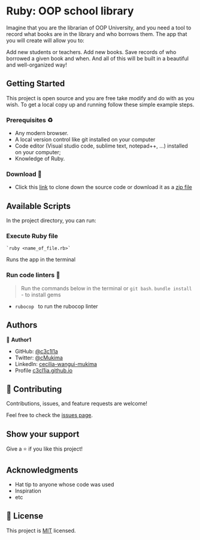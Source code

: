 # Ruby: OOP school library

Imagine that you are the librarian of OOP University, and you need a tool to record what books are in the library and who borrows them. The app that you will create will allow you to:

Add new students or teachers.
Add new books.
Save records of who borrowed a given book and when.
And all of this will be built in a beautiful and well-organized way!

## Getting Started

This project is open source and you are free take modify and do with as you wish. To get a local copy up and running follow these simple example steps.

### Prerequisites ♻️
- Any modern browser.
- A local version control like git installed on your computer
- Code editor (Visual studio code, sublime text, notepad++, ...) installed on your computer;
- Knowledge of Ruby.

### Download 🎰
-  Click this [link](https://github.com/c3c1l1a/OOP_school_library.git) to clone down the source code or download it as a [zip file](https://github.com/c3c1l1a/OOP_school_library/archive/refs/heads/dev.zip)



## Available Scripts

In the project directory, you can run:

### Execute Ruby file
	`ruby <name_of_file.rb>`
Runs the app in the terminal

### Run code linters 🧪
> Run the commands below in the terminal or `git bash`.
> `bundle install` - to install gems
- `rubocop `  to run the rubocop linter



## Authors

👤 **Author1**

- GitHub: [@c3c1l1a](https://github.com/c3c1l1a/)
- Twitter: [@cMukima](https://twitter.com/CMukima)
- LinkedIn: [cecilia-wangui-mukima](https://linkedin.com/in/linkedinhandle)
- Profile [c3cl1ia.github.io](https://c3c1l1a.github.io)


## 🤝 Contributing

Contributions, issues, and feature requests are welcome!

Feel free to check the [issues page](../../issues/).

## Show your support

Give a ⭐️ if you like this project!

## Acknowledgments

- Hat tip to anyone whose code was used
- Inspiration
- etc

## 📝 License

This project is [MIT](./MIT.md) licensed.
